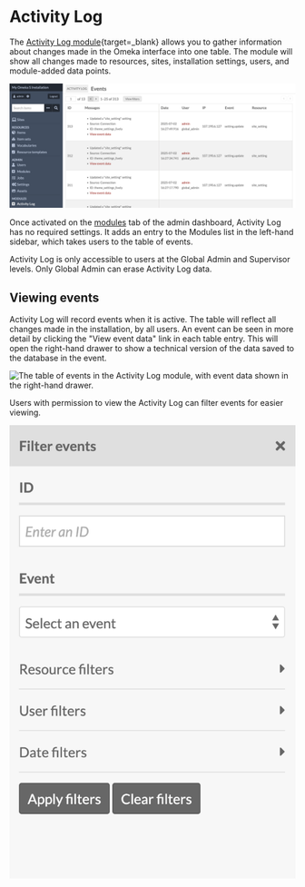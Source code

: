 # Activity Log

The [Activity Log module](https://omeka.org/s/modules/activitylog/){target=_blank} allows you to gather information about changes made in the Omeka interface into one table. The module will show all changes made to resources, sites, installation settings, users, and module-added data points. 

![The table of events in the Activity Log module.](modulesfiles/activityLog.png)

Once activated on the [modules](index.md) tab of the admin dashboard, Activity Log has no required settings. It adds an entry to the Modules list in the left-hand sidebar, which takes users to the table of events. 

Activity Log is only accessible to users at the Global Admin and Supervisor levels. Only Global Admin can erase Activity Log data.  

## Viewing events

Activity Log will record events when it is active. The table will reflect all changes made in the installation, by all users. An event can be seen in more detail by clicking the "View event data" link in each table entry. This will open the right-hand drawer to show a technical version of the data saved to the database in the event. 

![The table of events in the Activity Log module, with event data shown in the right-hand drawer.](modulesfiles/activityLog_event.png)

Users with permission to view the Activity Log can filter events for easier viewing. 

![The table of events in the Activity Log module, with the right-hand drawer showing the Filtering options for the table.](modulesfiles/activityLog_filter.png)

